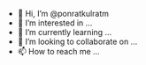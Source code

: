 - 👋 Hi, I’m @ponratkulratm
- 👀 I’m interested in ...
- 🌱 I’m currently learning ...
- 💞️ I’m looking to collaborate on ...
- 📫 How to reach me ...

<!---
ponratkulratm/ponratkulratm is a ✨ special ✨ repository because its `README.md` (this file) appears on your GitHub profile.
You can click the Preview link to take a look at your changes.
--->
